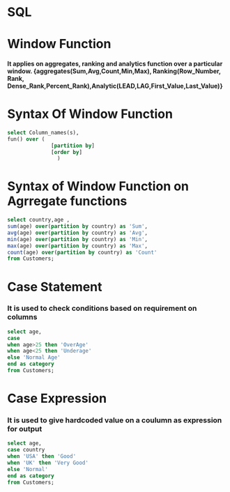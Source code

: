 # SQL

# Window Function
#### It applies on aggregates, ranking  and analytics function over a particular window. {aggregates(Sum,Avg,Count,Min,Max), Ranking(Row_Number, Rank, Dense_Rank,Percent_Rank),Analytic(LEAD,LAG,First_Value,Last_Value)}

# Syntax Of Window Function
```sql
select Column_names(s),
fun() over (
              [partition by]
              [order by]
                )
```
# Syntax of Window Function on Agrregate functions
```sql
select country,age ,
sum(age) over(partition by country) as 'Sum',
avg(age) over(partition by country) as 'Avg',
min(age) over(partition by country) as 'Min',
max(age) over(partition by country) as 'Max',
count(age) over(partition by country) as 'Count'
from Customers;
```

# Case Statement
### It is used to check conditions based on requirement on columns
```sql
select age,
case
when age>25 then 'OverAge'
when age<25 then 'Underage'
else 'Normal Age'
end as category
from Customers;
```

# Case Expression
### It is used to give hardcoded value on a coulumn as expression for output

```sql
select age,
case country
when 'USA' then 'Good'
when 'UK' then 'Very Good'
else 'Normal'
end as category
from Customers;
```

